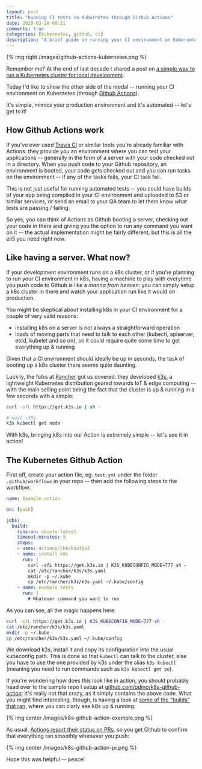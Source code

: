 ```yaml
---
layout: post
title: "Running CI tests in Kubernetes through Github Actions"
date: 2020-03-20 09:21
comments: true
categories: [kubernetes, github, ci]
description: "A brief guide on running your CI environment on Kubernetes through Github Actions."
---
```


{% img right /images/github-actions-kubernetes.png %}

Remember me? At the end of last decade I shared a post on [a simple way to run a Kubernetes cluster for local development](/local-k8s-development-in-2020/).

Today I'd like to show the other side of the medal -- running your CI
environment on Kubernetes (through [Github Actions](https://github.com/features/actions)).

It's simple, mimics your production environment and it's automated --
let's get to it!

<!-- more -->

## How Github Actions work

If you've ever used [Travis CI](https://travis-ci.com/) or similar tools
you're already familiar with Actions: they provide you an environment where
you can test your applications -- generally in the form of a server with
your code checked out in a directory. When you push code to your Github
repository, an environment is booted, your code gets checked out and you
can run tasks on the environment -- if any of the tasks fails, your CI
task fail.

This is not just useful for running automated tests -- you could have
builds of your app being compiled in your CI environment and uploaded
to S3 or similar services, or send an email to your QA team to let them
know what tests are passing / failing.

So yes, you can think of Actions as Github booting a server, checking
out your code in there and giving you the option to run any command you
want on it -- the actual implementation might be fairly different, but
this is all the eli5 you need right now.

## Like having a server. What now?

If your development environment runs on a k8s cluster, or if you're planning
to run your CI environment in k8s, having a machine to play with everytime
you push code to Github is like a *manna from heaven*: you can simply
setup a k8s cluster in there and watch your application run like it would
on production.

You might be skeptical about installing k8s in your CI environment for
a couple of very valid reasons:

* installing k8s on a server is not always a straightforward operation
* loads of moving parts that need to talk to each other (kubectl, apiserver, etcd, kubelet and so on),
so it could require quite some time to get everything up & running

Given that a CI environment should ideally be up in seconds,
the task of booting up a k8s cluster there seems quite daunting.

Luckily, the folks at [Rancher](https://rancher.com/) got us covered:
they developed [k3s](https://k3s.io/), a lightweight Kubernetes distribution
geared towards IoT & edge computing -- with the main selling point
being the fact that the cluster is up & running in a few seconds
with a simple:

```sh
curl -sfL https://get.k3s.io | sh -

# wait ~30s
k3s kubectl get node
```

With k3s, bringing k8s into our Action is extremely simple -- let's
see it in action!

## The Kubernetes Github Action

First off, create your action file, eg. `test.yml` under the folder
`.github/workflows` in your repo -- then add the following steps
to the workflow:

```yaml
name: Example action

on: [push]

jobs:
  build:
    runs-on: ubuntu-latest
    timeout-minutes: 5
    steps:
    - uses: actions/checkout@v2
    - name: install k8s
      run: |
        curl -sfL https://get.k3s.io | K3S_KUBECONFIG_MODE=777 sh -
        cat /etc/rancher/k3s/k3s.yaml
        mkdir -p ~/.kube
        cp /etc/rancher/k3s/k3s.yaml ~/.kube/config
    - name: example tests
      run: |
        # Whatever command you want to run
```

As you can see, all the magic happens here:

```sh
curl -sfL https://get.k3s.io | K3S_KUBECONFIG_MODE=777 sh -
cat /etc/rancher/k3s/k3s.yaml
mkdir -p ~/.kube
cp /etc/rancher/k3s/k3s.yaml ~/.kube/config
```

We download k3s, install it and copy its configuration into
the usual kubeconfig path. This is done so that `kubectl`
can talk to the cluster, else you have to use the one provided
by k3s under the alias `k3s kubectl` (meaning you need to run
commands such as `k3s kubectl get po`).

If you're wondering how does this look like in action,
you should probably head over to the sample repo I
setup at [github.com/odino/k8s-github-action](https://github.com/odino/k8s-github-action):
it's really not that crazy, as it simply contains the above
code. What you might find interesting, though, is having
a look at [some of the "builds" that ran](https://github.com/odino/k8s-github-action/actions), where you can clarly
see k8s up & running:

{% img center /images/k8s-github-action-example.png %}

As usual, [Actions report their status on PRs](https://github.com/odino/k8s-github-action/pull/1), so you get
Github to confirm that everything ran smoothly whenever
you push:

{% img center /images/k8s-github-action-pr.png %}

Hope this was helpful -- peace!


